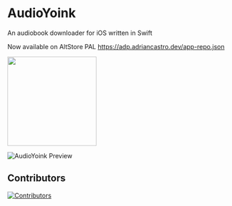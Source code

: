 # AudioYoink

An audiobook downloader for iOS written in Swift

Now available on AltStore PAL
https://adp.adriancastro.dev/app-repo.json

<!-- markdownlint-disable-next-line MD033 MD045 -->
<a href="https://testflight.apple.com/join/4KtHG3J8"><img src="https://askyourself.app/assets/testflight.png" width="200"></a>

![AudioYoink Preview](https://adriancastro.dev/umd5gf85kbf0.PNG)

## Contributors

[![Contributors](https://contrib.rocks/image?repo=castdrian/AudioYoink)](https://github.com/castdrian/AudioYoink/graphs/contributors)
